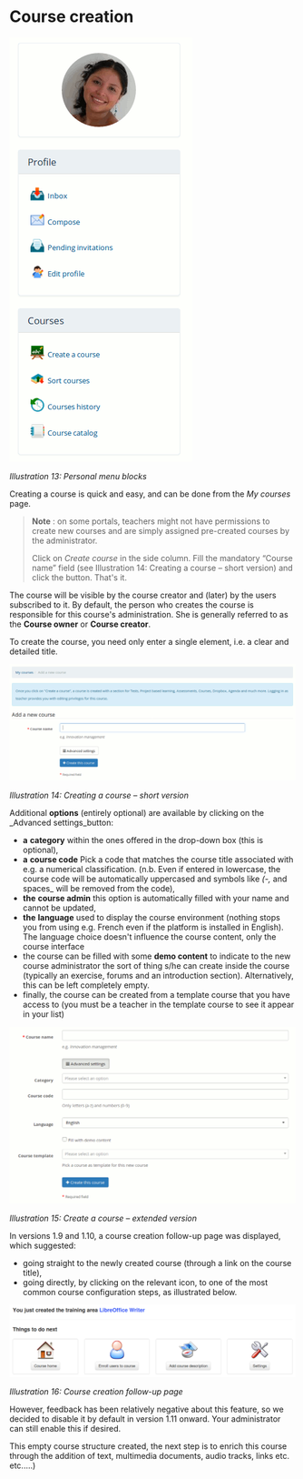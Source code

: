 # Course creation

![](../.gitbook/assets/images14%20%283%29.png)

_Illustration 13: Personal menu blocks_

Creating a course is quick and easy, and can be done from the _My courses_ page.

> **Note** : on some portals, teachers might not have permissions to create new courses and are simply assigned pre-created courses by the administrator.
>
> Click on _Create course_ in the side column. Fill the mandatory “Course name” field \(see Illustration 14: Creating a course – short version\) and click the button. That's it.

The course will be visible by the course creator and \(later\) by the users subscribed to it. By default, the person who creates the course is responsible for this course's administration. She is generally referred to as the **Course owner** or **Course creator**.

To create the course, you need only enter a single element, i.e. a clear and detailed title.

![](../.gitbook/assets/images15%20%283%29.png)

_Illustration 14: Creating a course – short version_

Additional **options** \(entirely optional\) are available by clicking on the \_Advanced settings\_button:

* **a** **category** within the ones offered in the drop-down box \(this is optional\),
* **a** **course code** Pick a code that matches the course title associated with e.g. a numerical classification. \(n.b. Even if entered in lowercase, the course code will be automatically uppercased and symbols like _\(-,_  and spaces\_ will be removed from the code\),
* **the** **course admin** this option is automatically filled with your name and cannot be updated,
* **the** **language** used to display the course environment \(nothing stops you from using e.g. French even if the platform is installed in English\). The language choice doesn't influence the course content, only the course interface
* the course can be filled with some **demo content** to indicate to the new course administrator the sort of thing s/he can create inside the course \(typically an exercise, forums and an introduction section\). Alternatively, this can be left completely empty.
* finally, the course can be created from a template course that you have access to \(you must be a teacher in the template course to see it appear in your list\)

![](../.gitbook/assets/images16%20%283%29.png)

_Illustration 15: Create a course – extended version_

In versions 1.9 and 1.10, a course creation follow-up page was displayed, which suggested:

* going straight to the newly created course \(through a link on the course title\),
* going directly, by clicking on the relevant icon, to one of the most common course configuration steps, as illustrated below.

![](../.gitbook/assets/images271.png)

_Illustration 16: Course creation follow-up page_

However, feedback has been relatively negative about this feature, so we decided to disable it by default in version 1.11 onward. Your administrator can still enable this if desired.

This empty course structure created, the next step is to enrich this course through the addition of text, multimedia documents, audio tracks, links etc. etc.....\)

